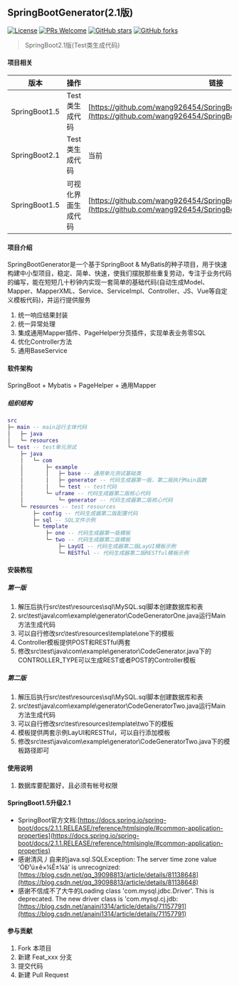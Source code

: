 ## SpringBootGenerator(2.1版)

[![License](https://img.shields.io/badge/license-MIT-blue.svg)](LICENSE)
[![PRs Welcome](https://img.shields.io/badge/PRs-welcome-brightgreen.svg)](https://github.com/wang926454/SpringBootGenerator/pulls)
[![GitHub stars](https://img.shields.io/github/stars/wang926454/SpringBootGenerator.svg?style=social&label=Stars)](https://github.com/wang926454/SpringBootGenerator)
[![GitHub forks](https://img.shields.io/github/forks/wang926454/SpringBootGenerator.svg?style=social&label=Fork)](https://github.com/wang926454/SpringBootGenerator)

> SpringBoot2.1版(Test类生成代码)

#### 项目相关

版本 | 操作 | 链接
-----|-----|----
SpringBoot1.5 | Test类生成代码  | [https://github.com/wang926454/SpringBootGenerator/tree/springboot1.5](https://github.com/wang926454/SpringBootGenerator/tree/springboot1.5)
SpringBoot2.1 | Test类生成代码  | 当前
SpringBoot1.5 | 可视化界面生成代码  | [https://github.com/wang926454/SpringBootGenerator/tree/viewgenerator](https://github.com/wang926454/SpringBootGenerator/tree/viewgenerator)

#### 项目介绍

SpringBootGenerator是一个基于SpringBoot & MyBatis的种子项目，用于快速构建中小型项目，稳定、简单、快速，使我们摆脱那些重复劳动，专注于业务代码的编写，能在短短几十秒钟内实现一套简单的基础代码(自动生成Model、Mapper、MapperXML、Service、ServiceImpl、Controller、JS、Vue等自定义模板代码)，并运行提供服务

1. 统一响应结果封装
2. 统一异常处理
3. 集成通用Mapper插件、PageHelper分页插件，实现单表业务零SQL
4. 优化Controller方法
5. 通用BaseService

#### 软件架构

SpringBoot + Mybatis + PageHelper + 通用Mapper

##### 组织结构

``` lua
src
├─ main -- main运行主体代码
│   ├─ java
│   └─ resources
└─ test -- test单元测试
    ├─ java
    │   └─ com
    │       ├─ example
    │       │   ├─ base -- 通用单元测试基础类
    │       │   ├─ generator -- 代码生成器第一版，第二版执行Main函数
    │       │   └─ test -- test代码
    │       └─ uframe -- 代码生成器第二版核心代码
    │           └─ generator -- 代码生成器第二版核心代码
    └─ resources -- test resources
        ├─ config -- 代码生成器第二版配置代码
        ├─ sql -- SQL文件示例
        └─ template
            ├─ one -- 代码生成器第一版模板
            └─ two -- 代码生成器第二版模板
                ├─ LayUI -- 代码生成器第二版LayUI模板示例
                └─ RESTful -- 代码生成器第二版RESTful模板示例
```

#### 安装教程

##### 第一版

1. 解压后执行src\test\resources\sql\MySQL.sql脚本创建数据库和表
2. src\test\java\com\example\generator\CodeGeneratorOne.java运行Main方法生成代码
3. 可以自行修改src\test\resources\template\one下的模板
4. Controller模板提供POST和RESTful两套
5. 修改src\test\java\com\example\generator\CodeGenerator.java下的CONTROLLER_TYPE可以生成REST或者POST的Controller模板

##### 第二版

1. 解压后执行src\test\resources\sql\MySQL.sql脚本创建数据库和表
2. src\test\java\com\example\generator\CodeGeneratorTwo.java运行Main方法生成代码
3. 可以自行修改src\test\resources\template\two下的模板
4. 模板提供两套示例LayUI和RESTful，可以自行添加模板
5. 修改src\test\java\com\example\generator\CodeGeneratorTwo.java下的模板路径即可

#### 使用说明

1. 数据库要配置好，且必须有帐号权限

#### SpringBoot1.5升级2.1

* SpringBoot官方文档:[https://docs.spring.io/spring-boot/docs/2.1.1.RELEASE/reference/htmlsingle/#common-application-properties](https://docs.spring.io/spring-boot/docs/2.1.1.RELEASE/reference/htmlsingle/#common-application-properties)
* 感谢清风丿自来的java.sql.SQLException: The server time zone value 'ÖÐ¹ú±ê×¼Ê±¼ä' is unrecognized:[https://blog.csdn.net/qq_39098813/article/details/81138648](https://blog.csdn.net/qq_39098813/article/details/81138648)
* 感谢不信成不了大牛的Loading class 'com.mysql.jdbc.Driver'. This is deprecated. The new driver class is 'com.mysql.cj.jdb:[https://blog.csdn.net/anaini1314/article/details/71157791](https://blog.csdn.net/anaini1314/article/details/71157791)

#### 参与贡献

1. Fork 本项目
2. 新建 Feat_xxx 分支
3. 提交代码
4. 新建 Pull Request